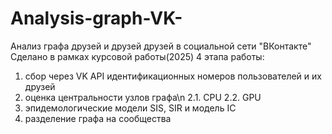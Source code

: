 # Analysis-graph-VK-
Анализ графа друзей и друзей друзей в социальной сети "ВКонтакте"
Сделано в рамках курсовой работы(2025)
4 этапа работы:
1) сбор через VK API идентификационных номеров пользователей и их друзей
2) оценка центральности узлов графа\n
2.1. CPU
2.2. GPU
4) эпидемологические модели SIS, SIR и модель IC
5) разделение графа на сообщества
